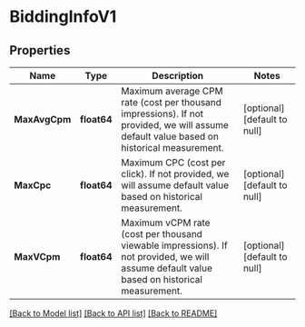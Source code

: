 # BiddingInfoV1

## Properties
Name | Type | Description | Notes
------------ | ------------- | ------------- | -------------
**MaxAvgCpm** | **float64** | Maximum average CPM rate (cost per thousand impressions). If not provided, we will assume default value based on historical measurement. | [optional] [default to null]
**MaxCpc** | **float64** | Maximum CPC (cost per click). If not provided, we will assume default value based on historical measurement. | [optional] [default to null]
**MaxVCpm** | **float64** | Maximum vCPM rate (cost per thousand viewable impressions). If not provided, we will assume default value based on historical measurement. | [optional] [default to null]

[[Back to Model list]](../README.md#documentation-for-models) [[Back to API list]](../README.md#documentation-for-api-endpoints) [[Back to README]](../README.md)

